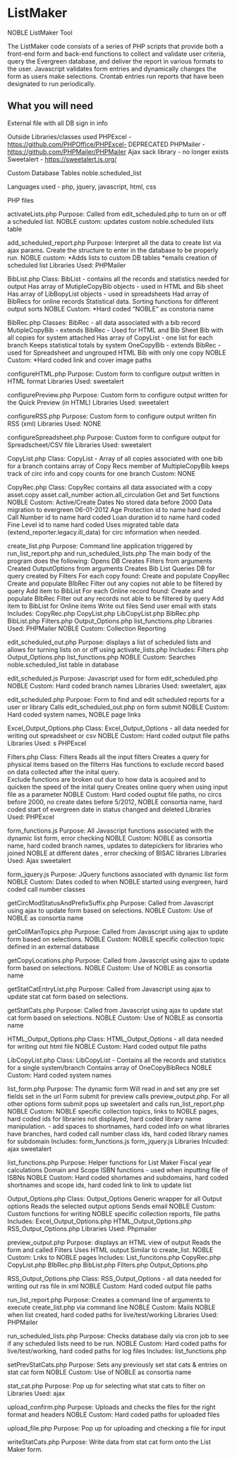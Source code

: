 # ListMaker
 NOBLE ListMaker Tool
 
 The ListMaker code consists of a series of PHP scripts that provide both a front-end form 
 and back-end functions to collect and validate user criteria, query the Evergreen database, 
 and deliver the report in various formats to the user.  Javascript validates form entries and 
 dynamically changes the form as users make selections.  Crontab entries run reports that have been 
 designated to run periodically.
 
## What you will need
External file with all DB sign in info

Outside Libraries/classes used
PHPExcel - https://github.com/PHPOffice/PHPExcel- DEPRECATED 
PHPMailer - https://github.com/PHPMailer/PHPMailer 
Ajax sack library - no longer exists
Sweetalert - https://sweetalert.js.org/	

Custom Database Tables
noble.scheduled_list

Languages used - php, jquery, javascript, html, css 

PHP files

activateLists.php
  Purpose: Called from edit_scheduled.php to turn on or off a scheduled list. 
  NOBLE custom: updates custom noble.scheduled lists table

add_scheduled_report.php
  Purpose: Interpret all the data to create list via ajax params.  Create the structure to enter in the 
  database to be properly run. 
  NOBLE custom: 
    *Adds lists to custom DB tables
    *emails creation of scheduled list 
  Libraries Used:  PHPMailer

BibList.php
  Class: BibList - contains all the records and statistics  needed for output
  Has array of MutipleCopyBib objects - used in HTML and Bib sheet
  Has array of LibBopyList objects - used in spreadsheets
  Had array of BibRecs for online records
  Statistical data. 
  Sorting functions for different output sorts
  NOBLE Custom:
    *Hard coded “NOBLE” as constoria name

BibRec.php
  Classes: 
    BibRec -  all data associated with a bib record
    MutipleCopyBib  - extends BibRec - Used for HTML and Bib Sheet
      Bib with all copies for system attached
      Has array of CopyList - one list for each branch
      Keeps statistical totals by system
    OneCopyBib - extends BibRec - used for Spreadsheet and ungrouped HTML
      Bib with only one copy
  NOBLE Custom:
    *Hard coded link and cover image paths

configureHTML.php
  Purpose: Custom form to configure output written in HTML format
  Libraries Used: sweetalert

configurePreview.php
  Purpose: Custom form to configure output written for the Quick Preview (in HTML) 
  Libraries Used: sweetalert

configureRSS.php
  Purpose: Custom form to configure output written fin RSS (xml) 
  Libraries Used: NONE

configureSpreadsheet.php
  Purpose: Custom form to configure output for Spreadscheet/CSV file
  Libraries Used: sweetalert

CopyList.php
  Class: CopyList - Array of all copies associated with one bib for a branch
    contains array of Copy Recs
    member of MultipleCopyBib
    keeps track of circ info and copy counts for one branch
  Custom: NONE

CopyRec.php
  Class: CopyRec 
    contains all data associated with a copy
      asset.copy
      asset.call_number
      action.all_circulation
    Get and Set functions 
  NOBLE Custom: 
    Active/Create Dates 
    No stored data before 2000
    Data migration to evergreen 06-01-2012
    Age Protection id to name hard coded
    Call Number id to name hard coded 
    Loan duration id to name hard coded
    Fine Level id to name hard coded
    Uses migrated table data (extend_reporter.legacy.ill_data) for circ information when needed. 

create_list.php
  Purpose: Command line application triggered by run_list_report.php and run_scheduled_lists.php
  The main body of the program does the following:
    Opens DB
    Creates Filters from arguments 
    Created OutputOptions from arguments
    Creates Bib List
    Queries DB for query created by Filters
    For each copy found:
      Create and populate CopyRec
      Create and populate BIbRec
      Filter out any copies not able to be filtered by query
      Add item to BibList
    For each Online record found:
      Create and populate BIbRec
      Filter out any records not able to be filtered by query
      Add item to BibList for Online items
    Write out files
    Send user email with stats 
  Includes:
    CopyRec.php
    CopyList.php
    LibCopyList.php
    BibRec.php
    BibList.php
    Filters.php
    Output_Options.php
    list_functions.php
    Libraries Used: PHPMailer
    NOBLE Custom: Collection Reporting 

edit_scheduled_out.php
  Purpose: displays a list of scheduled lists and allows for turning lists on or off using activate_lists.php
  Includes:
    Filters.php
    Output_Options.php
    list_functions.php
  NOBLE Custom: Searches noble.scheduled_list table in database

edit_scheduled.js
  Purpose: Javascript used for form edit_scheduled.php
  NOBLE Custom: Hard coded branch names
  Libraries Used: sweetalert, ajax

edit_scheduled.php
  Purpose: Form to find and edit scheduled reports for a user or library
  Calls edit_scheduled_out.php on form submit
  NOBLE Custom: Hard coded system names, NOBLE page links

Excel_Output_Options.php
  Class: Excel_Output_Options - all data needed for writing out spreadsheet or csv 
  NOBLE Custom: Hard coded output file paths
  Libraries Used: s PHPExcel

Filters.php
  Class: Filters
    Reads all the input filters
    Creates a query for physical items based on the filterrs
    Has functions to exclude record based on data collected after the inital query.  
    Exclude functions are broken out due to how data is acquired and to quicken the speed of the inital query
    Creates online query when using input file as a parameter
  NOBLE Custom: Hard coded ouptut file paths, no circs before 2000, no create dates before 5/2012, 
    NOBLE consortia name, hard coded start of evergreen date in status changed and deleted
  Libraries Used: PHPExcel

form_functions.js
  Purpose: All Javascript functions associated with the dynamic list form, error checking
  NOBLE Custom: NOBLE as consortia name, hard coded branch names, updates to datepickers for libraries who 
    joined NOBLE at different dates , error checking of BISAC libraries 
  Libraries Used: 
    Ajax
    sweetalert

form_jquery.js
  Purpose: JQuery functions associated with dynamic list form 
  NOBLE Custom: Dates coded to when NOBLE started using evergreen, hard coded call number classes 

getCircModStatusAndPrefixSuffix.php
  Purpose: Called from Javascript using ajax to update form based on selections. 
  NOBLE Custom: Use of NOBLE as consortia name

getCollManTopics.php
  Purpose: Called from Javascript using ajax to update form based on selections. 
  NOBLE Custom: NOBLE specific collection topic defined in an external database 

getCopyLocations.php
  Purpose: Called from Javascript using ajax to update form based on selections. 
  NOBLE Custom: Use of NOBLE as consortia name

getStatCatEntryList.php
  Purpose: Called from Javascript using ajax to update stat cat form based on selections. 

getStatCats.php
  Purpose: Called from Javascript using ajax to update stat cat form based on selections. 
  NOBLE Custom: Use of NOBLE as consortia name

HTML_Output_Options.php
  Class: HTML_Output_Options - all data needed for writing out html file 
  NOBLE Custom: Hard coded output file paths 

LibCopyList.php
  Class: LibCopyList - 
  Contains all the records and statistics for a single system/branch
  Contains array of OneCopyBibRecs
  NOBLE Custom: Hard coded system names 

list_form.php
  Purpose: The dynamic form 
    Will read in and set any pre set fields set in the url 
    Form submit for preview calls preview_output.php. 
    For all other options form submit pops up sweetalert and calls run_list_report.php
  NOBLE Custom:  NOBLE specific collection topics, links to NOBLE pages, hard coded ids for libraries not 
    displayed, hard coded library name manipulation. - add spaces to shortnames, hard coded info on what 
	libraries have branches, hard coded call number class ids, hard coded library names for subdomain
  Includes:
    form_functions.js
    form_jquery.js
  Libraries Inlcuded:
    ajax
    sweetalert 

list_functions.php
  Purpose: Helper functions for List Maker
    Fiscal year calculations
    Domain and Scope 
    ISBN functions - used when inputting file of ISBNs
  NOBLE Custom: Hard coded shortames and subdomains, hard coded shortnames and scope ids, hard coded link to 
    link to update list

Output_Options.php
  Class: Output_Options
  Generic wrapper for all Output options
  Reads the selected output options
  Sends email 
  NOBLE Custom: Custom functions for writing NOBLE specific collection reports, file paths
  Includes:
    Excel_Output_Options.php
    HTML_Output_Options.php
    RSS_Output_Options.php
  Libraries Used: Phpmailer

preview_output.php
  Purpose: displays an HTML view of output 
  Reads the form and called Filters
  Uses HTML output 
  Similar to create_list. 
  NOBLE Custom: Lnks to NOBLE pages
  Includes:
    List_funcitons.php
    CopyRec.php
    CopyList.php
    BIbRec.php
    BibList.php
    Filters.php
    Output_Options.php

RSS_Output_Options.php
  Class: RSS_Output_Options - all data needed for writing out rss file in xml
  NOBLE Custom: Hard coded output file paths

run_list_report.php
  Purpose: Creates a command line of arguments to execute create_list.php via command line
  NOBLE Custom: Mails NOBLE when list created, hard coded paths for live/test/working
  Libraries Used: PHPMailer

run_scheduled_lists.php 
  Purpose: Checks database daily via cron job to see if any scheduled lists need to be run. 
  NOBLE Custom: Hard coded paths for live/test/working, hard coded paths for log files
  Includes:
    list_functions.php

setPrevStatCats.php 
  Purpose: Sets any previously set stat cats & entries on stat cat form 
  NOBLE Custom: Use of NOBLE as consortia name

stat_cat.php
  Purpose: Pop up for selecting what stat cats to filter on
  Libraries Used: ajax

upload_confirm.php 
  Purpose: Uploads and checks the files for the right format and headers
  NOBLE Custom: Hard coded paths for uploaded files

upload_file.php 
  Purpose: Pop up for uploading and checking a file for input

writeStatCats.php 
  Purpose: Write data from stat cat form onto the List Maker form. 


